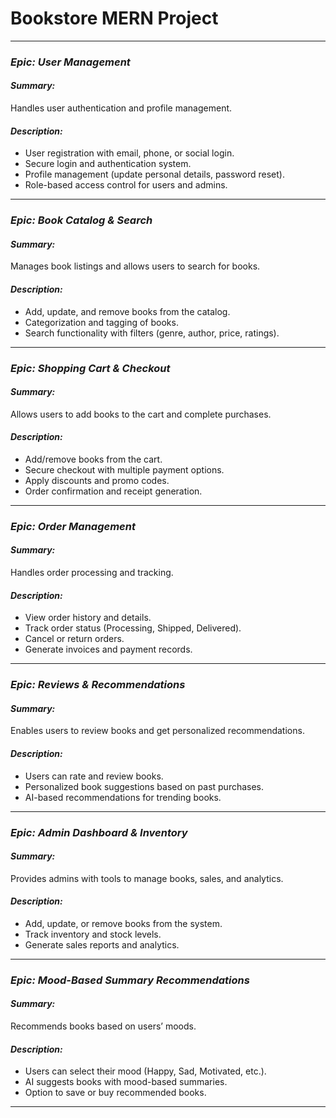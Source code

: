﻿# Bookstore MERN Project
   
---

### *Epic: User Management*  
#### *Summary:*  
Handles user authentication and profile management.  

#### *Description:*  
- User registration with email, phone, or social login.  
- Secure login and authentication system.  
- Profile management (update personal details, password reset).  
- Role-based access control for users and admins.  

---

### *Epic: Book Catalog & Search*  
#### *Summary:*  
Manages book listings and allows users to search for books.  

#### *Description:*  
- Add, update, and remove books from the catalog.  
- Categorization and tagging of books.  
- Search functionality with filters (genre, author, price, ratings).  

---

### *Epic: Shopping Cart & Checkout*  
#### *Summary:*  
Allows users to add books to the cart and complete purchases.  

#### *Description:*  
- Add/remove books from the cart.  
- Secure checkout with multiple payment options.  
- Apply discounts and promo codes.  
- Order confirmation and receipt generation.  

---

### *Epic: Order Management*  
#### *Summary:*  
Handles order processing and tracking.  

#### *Description:*  
- View order history and details.  
- Track order status (Processing, Shipped, Delivered).  
- Cancel or return orders.  
- Generate invoices and payment records.  

---

### *Epic: Reviews & Recommendations*  
#### *Summary:*  
Enables users to review books and get personalized recommendations.  

#### *Description:*  
- Users can rate and review books.  
- Personalized book suggestions based on past purchases.  
- AI-based recommendations for trending books.  

---

### *Epic: Admin Dashboard & Inventory*  
#### *Summary:*  
Provides admins with tools to manage books, sales, and analytics.  

#### *Description:*  
- Add, update, or remove books from the system.  
- Track inventory and stock levels.  
- Generate sales reports and analytics.  

---

### *Epic: Mood-Based Summary Recommendations*  
#### *Summary:*  
Recommends books based on users’ moods.  

#### *Description:*  
- Users can select their mood (Happy, Sad, Motivated, etc.).  
- AI suggests books with mood-based summaries.  
- Option to save or buy recommended books.  

---

